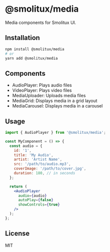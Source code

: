 # @smolitux/media

Media components for Smolitux UI.

## Installation

```bash
npm install @smolitux/media
# or
yarn add @smolitux/media
```

## Components

- AudioPlayer: Plays audio files
- VideoPlayer: Plays video files
- MediaUploader: Uploads media files
- MediaGrid: Displays media in a grid layout
- MediaCarousel: Displays media in a carousel

## Usage

```jsx
import { AudioPlayer } from '@smolitux/media';

const MyComponent = () => {
  const audio = {
    id: '1',
    title: 'My Audio',
    artist: 'Artist Name',
    src: '/path/to/audio.mp3',
    coverImage: '/path/to/cover.jpg',
    duration: 180, // in seconds
  };

  return (
    <AudioPlayer 
      audio={audio}
      autoPlay={false}
      showControls={true}
    />
  );
};
```

## License

MIT